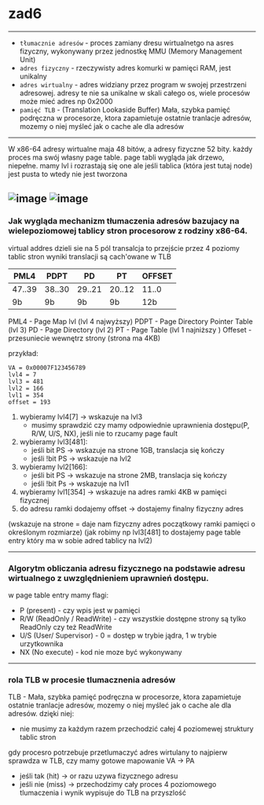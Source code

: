 # zad6

---

* `tłumacznie adresów` - proces zamiany dresu wirtualnetgo na asres fizyczny, wykonywany przez jednostkę MMU (Memory Management Unit)
* `adres fizyczny` - rzeczywisty adres komurki w pamięci RAM, jest unikalny
* `adres wirtualny` - adres widziany przez program w swojej przestrzeni adresowej. adresy te nie sa unikalne w skali całego os, wiele procesów może mieć adres np 0x2000
* `pamięć TLB` - (Translation Lookaside Buffer) Mała, szybka pamięć podręczna w procesorze, ktora zapamietuje ostatnie tranlacje adresów, mozemy o niej myśleć jak o cache ale dla adresów

--- 

W x86-64 adresy wirtualne maja 48 bitów, a adresy fizyczne 52 bity.
każdy proces ma swój własny page table.
page tabli wygląda jak drzewo, niepełne. mamy lvl i rozrastają się one ale jeśli tablica (która jest tutaj node) jest pusta to wtedy nie jest tworzona 

![image](/procesor_package.png)
![image](/page_table_entry.png)
---

### Jak wygląda mechanizm tłumaczenia adresów bazujacy na wielepoziomowej tablicy stron procesorow z rodziny x86-64.

virtual addres dzieli sie na 5 pól
transalcja to przejście przez 4 poziomy tablic stron
wyniki translacji są cach'owane w TLB


| PML4 | PDPT | PD | PT | OFFSET |
| --- | --- | --- | --- | --- |
| 47..39 | 38..30 | 29..21 | 20..12 | 11..0|
| 9b | 9b | 9b | 9b | 12b |

PML4 - Page Map lvl (lvl 4 najwyższy)
PDPT - Page Directory Pointer Table (lvl 3)
PD - Page Directory (lvl 2)
PT - Page Table (lvl 1 najniższy )
Offeset - przesuniecie wewnętrz strony (strona ma 4KB)

przykład: 

    VA = 0x00007F123456789
    lvl4 = 7
    lvl3 = 481
    lvl2 = 166
    lvl1 = 354
    offset = 193

1. wybieramy lvl4[7] -> wskazuje na lvl3
    - musimy sprawdzić czy mamy odpowiednie uprawnienia dostępu(P, R/W, U/S, NX), jeśli nie to rzucamy page fault
2. wybieramy lvl3[481]:
    - jeśli bit PS  -> wskazuje na strone 1GB, translacja się kończy
    - jeśli !bit PS -> wskazuje na lvl2
3. wybieramy lvl2[166]:
    - jeśli bit PS  -> wskazuje na strone 2MB, translacja się kończy
    - jeśli !bit Ps -> wskazuje na lvl1
4. wybieramy lvl1[354] -> wskazuje na adres ramki 4KB w pamięci fizycznej
5. do adresu ramki dodajemy offset -> dostajemy finalny fizyczny adres

(wskazuje na strone = daje nam fizyczny adres początkowy ramki pamięci o określonym rozmiarze)
(jak robimy np lvl3[481] to dostajemy page table entry który ma w sobie adred tablicy na lvl2)

---

### Algorytm obliczania adresu fizycznego na podstawie adresu wirtualnego z uwzględnieniem uprawnień dostępu. 

w page table entry mamy flagi: 
* P (present) - czy wpis jest w pamięci
* R/W (ReadOnly / ReadWrite) - czy wszystkie dostępne strony są tylko ReadOnly czy też ReadWrite
* U/S (User/ Supervisor) - 0 = dostęp w trybie jądra, 1 w trybie urzytkownika
* NX (No execute) - kod nie moze być wykonywany
---

### rola TLB w procesie tlumacznenia adresów

TLB - Mała, szybka pamięć podręczna w procesorze, ktora zapamietuje ostatnie tranlacje adresów, mozemy o niej myśleć jak o cache ale dla adresów. dzięki niej:
* nie musimy za każdym razem przechodzić całej 4 poziomewej struktury tablic stron

gdy procesro potrzebuje przetlumaczyć adres wirtulany to najpierw sprawdza w TLB, czy mamy gotowe mapowanie VA -> PA
-  jeśli tak (hit) -> or razu uzywa fizycznego adresu
-  jeśli nie (miss) -> przechodzimy cały proces 4 poziomowego tlumaczenia i wynik wypisuje do TLB na przyszlość 